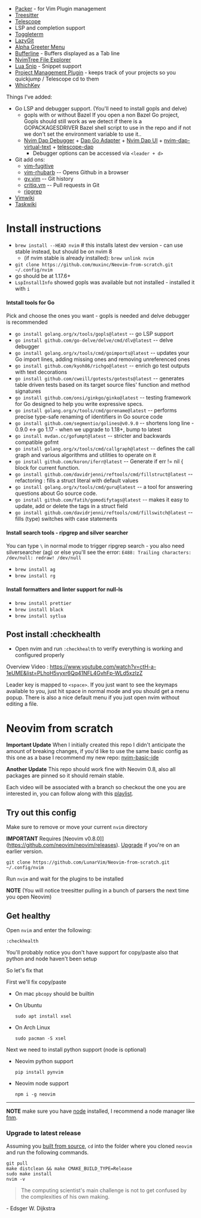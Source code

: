* [Packer](https://github.com/wbthomason/packer.nvim) - for Vim Plugin management
* [Treesitter](nvim-treesitter/nvim-treesitter)
* [Telescope](https://www.youtube.com/watch?v=OhnLevLpGB4&list=PLhoH5vyxr6Qq41NFL4GvhFp-WLd5xzIzZ&index=9)
* LSP and completion support 
* [Toggleterm](https://www.youtube.com/watch?v=5OD-7h7gzxU&list=PLhoH5vyxr6Qq41NFL4GvhFp-WLd5xzIzZ&index=18)
* [LazyGit](https://github.com/kdheepak/lazygit.nvim)
* [Alpha Greeter Menu](https://github.com/goolord/alpha-nvim)
* [Bufferline](https://www.youtube.com/watch?v=vJAmjAax2H0&list=PLhoH5vyxr6Qq41NFL4GvhFp-WLd5xzIzZ&index=16) - Buffers displayed as a Tab line
* [NvimTree File Explorer](https://www.youtube.com/watch?v=SpexCBrZ1pQ&list=PLhoH5vyxr6Qq41NFL4GvhFp-WLd5xzIzZ&index=15)
* [Lua Snip](https://github.com/L3MON4D3/LuaSnip") - Snippet support
* [Project Management Plugin](https://github.com/ahmedkhalf/project.nvim) - keeps track of your projects so you quickjump / Telescope cd to them
* [WhichKey](https://github.com/folke/which-key.nvim)

Things I've added:
* Go LSP and debugger support. (You'll need to install gopls and delve)
  - gopls with or without Bazel  If you open a non Bazel Go project, Gopls should still work as we detect if there is a GOPACKAGESDRIVER Bazel shell script to use in the repo and if not we don't set the environment variable to use it..
  - [Nvim Dap Debugger](https://github.com/mfussenegger/nvim-dap) + [Dap Go Adapter](https://github.com/leoluz/nvim-dap-go) + [Nvim Dap UI](https://github.com/rcarriga/nvim-dap-ui) + [nvim-dap-virtual-text](https://github.com/theHamsta/nvim-dap-virtual-text) + [telescope-dap](https://github.com/nvim-telescope/telescope-dap.nvim)
    - Debugger options can be accessed via `<leader + d>`
* Git add ons: 
  - [vim-fugitive](https://github.com/tpope/vim-fugitive)
  - [vim-rhubarb](https://github.com/tpope/vim-rhubarb) -- Opens Github in a browser
  - [gv.vim](https://github.com/junegunn/gv.vim) -- Git history
  - [critiq.vm](https://github.com/AGhost-7/critiq.vim) -- Pull requests in Git
  - [ripgrep](https://github.com/BurntSushi/ripgrep)
* [Vimwiki](https://github.com/vimwiki/vimwiki)
* [Taskwiki](https://github.com/tools-life/taskwiki)

# Install instructions
* `brew install --HEAD nvim`  # this installs latest dev version - can use stable instead, but should be on nvim 8
  - (if nvim stable is already installed): `brew unlink nvim` 
* `git clone https://github.com/muxinc/Neovim-from-scratch.git ~/.config/nvim` 
*  go should be at 1.17.6+
* `LspInstallInfo` showed gopls was available but not installed - installed it with `i`

#### Intstall tools for Go 
Pick and choose the ones you want - gopls is needed and delve debugger is recommended
* `go install golang.org/x/tools/gopls@latest` -- go LSP support
* `go install github.com/go-delve/delve/cmd/dlv@latest` -- delve debugger
* `go install golang.org/x/tools/cmd/goimports@latest` -- updates your Go import lines, adding missing ones and removing unreferenced ones
* `go install github.com/kyoh86/richgo@latest` -- enrich go test outputs with text decorations
* `go install github.com/cweill/gotests/gotests@latest` -- generates table driven tests based on its target source files' function and method signatures
* `go install github.com/onsi/ginkgo/ginko@latest` -- testing framework for Go designed to help you write expressive specs.
* `go install golang.org/x/tools/cmd/gorename@latest` -- performs precise type-safe renaming of identifiers in Go source code
* `go install github.com/segmentio/golines@v0.9.0` -- shortens long line - 0.9.0 <-> go 1.17 - when we upgrade to 1.18+, bump to latest
* `go install mvdan.cc/gofumpt@latest` -- stricter and backwards compatible gofmt
* `go install golang.org/x/tools/cmd/callgraph@latest` -- defines the call graph and various algorithms and utilities to operate on it 
* `go install github.com/koron/iferr@latest` -- Generate if err != nil { block for current function.
* `go install github.com/davidrjenni/reftools/cmd/fillstruct@latest` -- refactoring : fills a struct literal with default values
* `go install golang.org/x/tools/cmd/guru@latest` -- a tool for answering questions about Go source code.
* `go install github.com/fatih/gomodifytags@latest` -- makes it easy to update, add or delete the tags in a struct field
* `go install github.com/davidrjenni/reftools/cmd/fillswitch@latest` -- fills (type) switches with case statements

#### Install search tools - ripgrep and silver searcher
You can type `\` in normal mode to trigger ripgrep search - you also need silversearcher (ag) or else you'll see the error: 
`E488: Trailing characters: /dev/null: redraw! /dev/null`
* `brew install ag`
* `brew install rg`
#### Install formatters and linter support for null-ls 
* `brew install prettier`
* `brew install black`
* `brew install sytlua`

## Post install :checkhealth
- Open nvim and run `:checkhealth` to verify everything is working and configured properly 

Overview Video : https://www.youtube.com/watch?v=ctH-a-1eUME&list=PLhoH5vyxr6Qq41NFL4GvhFp-WLd5xzIzZ

Leader key is mapped to `<space>`. If you just want to see the keymaps available to you, just hit space in normal mode and you should get a menu popup. There is also a nice default menu if you just open nvim without editing a file.

# Neovim from scratch

**Important Update** When I initially created this repo I didn't anticipate the amount of breaking changes, if you'd like to use the same basic config as this one as a base I recommend my new repo: [nvim-basic-ide](https://github.com/LunarVim/nvim-basic-ide)

**Another Update** This repo should work fine with Neovim 0.8, also all packages are pinned so it should remain stable.

Each video will be associated with a branch so checkout the one you are interested in, you can follow along with this [playlist](https://www.youtube.com/watch?v=ctH-a-1eUME&list=PLhoH5vyxr6Qq41NFL4GvhFp-WLd5xzIzZ).

## Try out this config

Make sure to remove or move your current `nvim` directory

**IMPORTANT** Requires [Neovim v0.8.0]](https://github.com/neovim/neovim/releases).  [Upgrade](#upgrade-to-latest-release) if you're on an earlier version. 
```
git clone https://github.com/LunarVim/Neovim-from-scratch.git ~/.config/nvim
```

Run `nvim` and wait for the plugins to be installed 

**NOTE** (You will notice treesitter pulling in a bunch of parsers the next time you open Neovim) 

## Get healthy

Open `nvim` and enter the following:

```
:checkhealth
```

You'll probably notice you don't have support for copy/paste also that python and node haven't been setup

So let's fix that

First we'll fix copy/paste

- On mac `pbcopy` should be builtin

- On Ubuntu

  ```
  sudo apt install xsel
  ```

- On Arch Linux

  ```
  sudo pacman -S xsel
  ```

Next we need to install python support (node is optional)

- Neovim python support

  ```
  pip install pynvim
  ```

- Neovim node support

  ```
  npm i -g neovim
  ```
---

**NOTE** make sure you have [node](https://nodejs.org/en/) installed, I recommend a node manager like [fnm](https://github.com/Schniz/fnm).

### Upgrade to latest release

Assuming you [built from source](https://github.com/neovim/neovim/wiki/Building-Neovim#quick-start), `cd` into the folder where you cloned `neovim` and run the following commands. 
```
git pull
make distclean && make CMAKE_BUILD_TYPE=Release
sudo make install
nvim -v
```

> The computing scientist's main challenge is not to get confused by the complexities of his own making. 

\- Edsger W. Dijkstra
